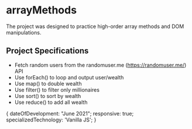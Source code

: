 # arrayMethods

The project was designed to practice high-order array methods and DOM manipulations.

## Project Specifications

- Fetch random users from the randomuser.me (https://randomuser.me/) API
- Use forEach() to loop and output user/wealth
- Use map() to double wealth
- Use filter() to filter only millionaires
- Use sort() to sort by wealth
- Use reduce() to add all wealth

{ dateOfDevelopment: "June 2021"; responsive: true; specializedTechnology: 'Vanilla JS'; }


